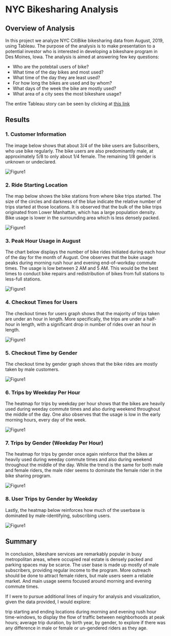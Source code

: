 # NYC Bikesharing Analysis

## Overview of Analysis

In this project we analyze NYC CitiBike bikesharing data from August, 2019, using Tableau. The purpose of the analysis is to make presentation to a potential investor who is interested in developing a bikeshare program in Des Moines, Iowa. The analysis is aimed at answering few key questions:

- Who are the potebtail users of bike?
- What time of the day bikes and most used?
- What time of the day they are least used?
- For how long the bikes are used and by whom?
- What days of the week the bike are mostly used?
- What area of a city sees the most bikeshare usage?

The entire Tableau story can be seen by clicking at [this link](https://public.tableau.com/app/profile/dinesh.shetty/viz/NYC_Bike_Analysis_16372636521530/NYCityBikeAnalysis?publish=yes)

## Results

### 1. Customer Information
The image below shows that about 3/4 of the bike users are Subscribers, who use bike regularly. The bike users are also predominantly male, at approximately 5/8 to only about 1/4 female. The remaining 1/8 gender is unknown or undeclared.

![Figure1](/Images/customer_info.png)

### 2. Ride Starting Location
The map below shows the bike stations from where bike trips started. The size of the circles and darkness of the blue indicate the relative number of trips started at those locations. It is observed that the bulk of the bike trips originated from Lower Manhattan, which has a large population density. Bike usage is lower in the surrounding area which is less densely packed.

![Figure1](/Images/ride_starting.png)

### 3. Peak Hour Usage in August
The chart below displays the number of bike rides initiated during each hour of the day for the month of August. 
One observes that the buke usage peaks during morning rush hour and evening end-of-workday commute times. The usage is low between 2 AM and 5 AM.  This would be the best times to conduct bike repairs and redistribution of bikes from full stations to less-full stations.

![Figure1](/Images/peak_hour.png)


### 4. Checkout Times for Users
The checkout times for users graph shows that the majority of trips taken are under an hour in length. More specifically, the trips are under a half-hour in length, with a significant drop in number of rides over an hour in length.

![Figure1](/Images/tripduration_usage.png)

### 5. Checkout Time by Gender
The checkout time by gender graph shows that the bike rides are mostly taken by male customers.

![Figure1](/Images/tripduration_gender.png)

### 6. Trips by Weekday Per Hour
The heatmap for trips by weekday per hour shows that the bikes are heavily used during weeday commute times and also during weekend throughout the middle of the day.
One also observes that the usage is low in the early morning hours, every day of the week.

![Figure1](/Images/heatmap_1.png)

### 7. Trips by Gender (Weekday Per Hour)
The heatmap for trips by gender once again reinforce that the bikes ar heavily used during weeday commute times and also during weekend throughout the middle of the day.
While the trend is the same for both male and female riders, the male rider seems to dominate the female rider in the bike sharing program.

![Figure1](/Images/heatmap_2.png)

### 8. User Trips by Gender by Weekday
Lastly, the heatmap below reinforces how much of the userbase is dominated by male-identifying, subscribing users. 

![Figure1](/Images/usertrip_gender_weekdays.png)


## Summary
In conclusion, bikeshare services are remarkably popular in busy metropolitan areas, where occupied real estate is densely packed and parking spaces may be scarce. The user base is made up mostly of male subscribers, providing regular income to the program. More outreach should be done to attract female riders, but male users seem a reliable market. And main usage seems focused around morning and evening commute times.

If I were to pursue additional lines of inquiry for analysis and visualization, given the data provided, I would explore:

trip starting and ending locations during morning and evening rush hour time-windows, to display the flow of traffic between neighborhoods at peak hours;
average trip duration, by birth year, by gender, to explore if there was any difference in male or female or un-gendered riders as they age.
